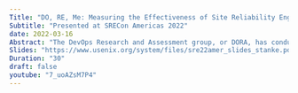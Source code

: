 ```yaml
---
Title: "DO, RE, Me: Measuring the Effectiveness of Site Reliability Engineering"
Subtitle: "Presented at SRECon Americas 2022"
date: 2022-03-16
Abstract: "The DevOps Research and Assessment group, or DORA, has conducted broad research on engineering teams’ use of DevOps for nearly a decade. Meanwhile, Site Reliability Engineering (SRE) has emerged as a methodology with similar values and goals to DevOps. How do these movements compare? In 2021, for the first time, DORA studied the use of SRE across technology teams, to evaluate its adoption and effectiveness. We found that SRE practices are widespread, with a majority of teams surveyed employing these techniques to some extent. We also found that SRE works: higher adoption of SRE practices predicts better results across the range of DevOps success metrics. In this talk, we’ll explore the relationship between DevOps and SRE and how even elite software delivery teams can benefit through the continuous modernization of technical operations."
Slides: "https://www.usenix.org/system/files/sre22amer_slides_stanke.pdf"
Duration: "30"
draft: false
youtube: "7_uoAZsM7P4"
---
```

